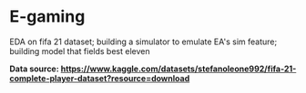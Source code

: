 # E-gaming
EDA on fifa 21 dataset; building a simulator to emulate EA's sim feature; building model that fields best eleven 

**Data source: https://www.kaggle.com/datasets/stefanoleone992/fifa-21-complete-player-dataset?resource=download**
